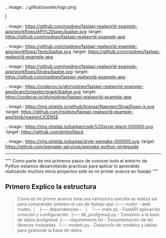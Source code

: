 .. image:: ./.github/assets/logo.png

|

.. image:: https://github.com/nsidnev/fastapi-realworld-example-app/workflows/API%20spec/badge.svg
   :target: https://github.com/nsidnev/fastapi-realworld-example-app

.. image:: https://github.com/nsidnev/fastapi-realworld-example-app/workflows/Tests/badge.svg
   :target: https://github.com/nsidnev/fastapi-realworld-example-app

.. image:: https://github.com/nsidnev/fastapi-realworld-example-app/workflows/Styles/badge.svg
   :target: https://github.com/nsidnev/fastapi-realworld-example-app

.. image:: https://codecov.io/gh/nsidnev/fastapi-realworld-example-app/branch/master/graph/badge.svg
   :target: https://codecov.io/gh/nsidnev/fastapi-realworld-example-app

.. image:: https://img.shields.io/github/license/Naereen/StrapDown.js.svg
   :target: https://github.com/nsidnev/fastapi-realworld-example-app/blob/master/LICENSE

.. image:: https://img.shields.io/badge/code%20style-black-000000.svg
   :target: https://github.com/ambv/black

.. image:: https://img.shields.io/badge/style-wemake-000000.svg
   :target: https://github.com/wemake-services/wemake-python-styleguide

----------

""" 
Como parte de mis primeros pasos de conocer todo el entorno de Python estamos desarrollando practicas para aplicar lo aprendido realizando muchos minis proyectos este es mi primer avance en fastapi
"""
## Primero Explico la estructura 
> Como es mi primer avance esta una estructura sencilla se realiza así para comprender primero el uso de fastapi 
    app
    ├── router           - web routes.
    │   ├── dependencies - .
    │   └── main.py      - FastAPI aplicación creación y configuración.
    ├── db_postgresql.py - Conexion a la base de datos postgresql
    ├── requirements.txt - Documentación de las librerias instaladas.
    └── models.py        - Desarrollo de modelos y tablas para gestionar la base de datos.